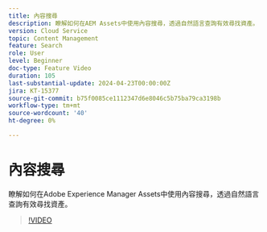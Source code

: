 ```yaml
---
title: 內容搜尋
description: 瞭解如何在AEM Assets中使用內容搜尋，透過自然語言查詢有效尋找資產。
version: Cloud Service
topic: Content Management
feature: Search
role: User
level: Beginner
doc-type: Feature Video
duration: 105
last-substantial-update: 2024-04-23T00:00:00Z
jira: KT-15377
source-git-commit: b75f0085ce1112347d6e8046c5b75ba79ca3198b
workflow-type: tm+mt
source-wordcount: '40'
ht-degree: 0%

---
```



# 內容搜尋

瞭解如何在Adobe Experience Manager Assets中使用內容搜尋，透過自然語言查詢有效尋找資產。

>[!VIDEO](https://video.tv.adobe.com/v/3428667/?learn=on)
